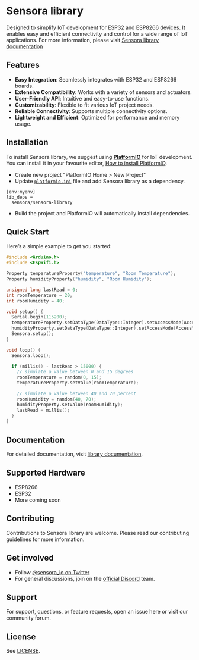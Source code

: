 # Sensora library

Designed to simplify IoT development for ESP32 and ESP8266 devices. It enables easy and efficient connectivity and control for a wide range of IoT applications.
For more information, please visit [Sensora library documentation](https://docs.sensora.io)


## Features
-   **Easy Integration**: Seamlessly integrates with ESP32 and ESP8266 boards.
-   **Extensive Compatibility**: Works with a variety of sensors and actuators.
-   **User-Friendly API**: Intuitive and easy-to-use functions.
-   **Customizability**: Flexible to fit various IoT project needs.
-   **Reliable Connectivity**: Supports multiple connectivity options.
-   **Lightweight and Efficient**: Optimized for performance and memory usage.

## Installation

To install Sensora library, we suggest using  **[PlatformIO](https://platformio.org/)**  for IoT development. You can install it in your favourite editor, [How to install PlatformIO](https://platformio.org/platformio-ide).

-   Create new project "PlatformIO Home > New Project"
-   Update  [`platformio.ini`](https://docs.platformio.org/en/latest/projectconf/index.html)  file and add Sensora library as a dependency.

```
[env:myenv]
lib_deps =
  sensora/sensora-library
```

-   Build the project and PlatformIO will automatically install dependencies.

## Quick Start

Here’s a simple example to get you started:

```cpp
#include <Arduino.h>
#include <EspWifi.h>

Property temperatureProperty("temperature", "Room Temperature");
Property humidityProperty("humidity", "Room Humidity");

unsigned long lastRead = 0;
int roomTemperature = 20;
int roomHumidity = 40;

void setup() {
  Serial.begin(115200);
  temperatureProperty.setDataType(DataType::Integer).setAccessMode(AccessMode::Read);
  humidityProperty.setDataType(DataType::Integer).setAccessMode(AccessMode::Read);
  Sensora.setup();
}

void loop() {
  Sensora.loop();

  if (millis() - lastRead > 15000) {
    // simulate a value between 0 and 15 degrees
    roomTemperature = random(0, 15);
    temperatureProperty.setValue(roomTemperature);

    // simulate a value between 40 and 70 percent
    roomHumidity = random(40, 70);
    humidityProperty.setValue(roomHumidity);
    lastRead = millis();
  }
}
```

## Documentation

For detailed documentation, visit [library documentation](https://docs.sensora.io/library/overview).

## Supported Hardware

- ESP8266
- ESP32
- More coming soon

## Contributing

Contributions to Sensora library are welcome. Please read our contributing guidelines for more information.

## Get involved
- Follow [@sensora_io on Twitter](https://twitter.com/sensora_io)
- For general discussions, join on the [official Discord](https://discord.gg/cqx6c8fMkM) team.

## Support

For support, questions, or feature requests, open an issue here or visit our community forum.

## License

See [LICENSE](./LICENSE).
